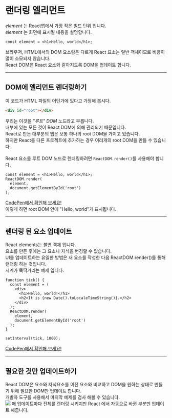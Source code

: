 랜더링 엘리먼트
===========

*element* 는 React앱에서 가장 작은 빌드 단위 입니다.<br>
*element* 는 화면에 표시될 내용을 설명합니다.<br>
```JSX
const element = <h1>Hello, world</h1>;
```
브라우저, HTML에서의 DOM 요소랑은 다르게 React 요소는 일반 객체이므로 비용이 많이 소모되지 않습니다.<br>
React DOM은 React 요소와 같아지도록 DOM을 업데이트 합니다.<br>

---------------------
DOM에 엘리먼트 렌더링하기
-------------
이 코드가 HTML 파일의 어딘가에 있다고 가정해 봅시다.
```HTML
<div id="root"></div>
```
우리는 이것을 *"루트" DOM* 노드라고 부릅니다. <br>
내부에 있는 모든 것이 React DOM에 의해 관리되기 때문입니다.<br>
React로 만든 대부분의 앱은 보통 하나의 root DOM을 가지고 있습니다.<br>
하지만 React를 다른 프로젝트에 추가하는 경우 여러개의 root DOM을 만들 수 있습니다.<br>
<br>
React 요소를 루트 DOM 노드로 렌더링하려면 ```ReactDOM.render()```를 사용해야 합니다.<br>

```JSX
const element = <h1>Hello, world</h1>;
ReactDOM.render(
  element,
  document.getElementById('root')
);
```
[CodePen에서 확인해 보세요!](http://codepen.io/gaearon/pen/rrpgNB?editors=1010)<br>
이렇게 하면 root DOM 안에 "Hello, world"가 표시됩니다.<br>

------------------
렌더링 된 요소 업데이트
-----------------
React elements는 불변 객체 입니다.<br>
요소를 만든 후에는 그 요소나 자식을 변경할 수 없습니다.<br>
UI를 업데이트하는 유일한 방법은 새 요소를 작성한 다음 ReactDOM.render()를 통해 랜더링 하는 것입니다.<br>
시계가 똑딱거리는 예제 입니다.<br>
```JSX
function tick() {
  const element = (
    <div>
      <h1>Hello, world!</h1>
      <h2>It is {new Date().toLocaleTimeString()}.</h2>
    </div>
  );
  ReactDOM.render(
    element,
    document.getElementById('root')
  );
}

setInterval(tick, 1000);
```
[CodePen에서 확인해 보세요!](http://codepen.io/gaearon/pen/gwoJZk?editors=0010)<br>

--------------------
필요한 것만 업데이트하기
----------------
React DOM은 요소와 자식요소를 이전 요소와 비교하고 DOM을 원하는 상태로 만들기 위해 필요한 DOM만 업데이트 합니다.<br>
개발자 도구를 사용해서 마지막 예제를 검사 해볼 수 있습니다.<br>
![](https://d33wubrfki0l68.cloudfront.net/ea7051325e2b9304d3b3ccfbd5f3db9a3ccd8efd/b760b/c158617ed7cc0eac8f58330e49e48224.gif)
매 업데이트마다 전체를 랜더링 시키지만 React 에서 자동으로 바뀐 부분만 업데이트 해줍니다.<br>
